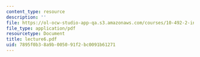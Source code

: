 ```yaml
---
content_type: resource
description: ''
file: https://ol-ocw-studio-app-qa.s3.amazonaws.com/courses/10-492-2-integrated-chemical-engineering-topics-i-introduction-to-biocatalysis-fall-2004/7895f0b38a9b005091f2bc0091b61271_lecture6.pdf
file_type: application/pdf
resourcetype: Document
title: lecture6.pdf
uid: 7895f0b3-8a9b-0050-91f2-bc0091b61271
---
```

